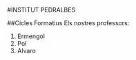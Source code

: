 #INSTITUT PEDRALBES

##Cicles Formatius
Els nostres professors:
<ol>
    <li>Ermengol</li>
    <li>Pol</li>
    <li>Alvaro</li>
</ol>